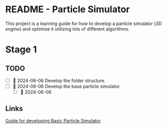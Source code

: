 # README - Particle Simulator
This project is a learning guide for how to develop a particle simulator (*3D engine*) and optimize it utilizing lots of different algorithms.
# Stage 1
## TODO
- [ ] 🛫 2024-06-06 Develop the folder structure.
- [ ] 🛫 2024-06-06 Develop the base particle simulator.
	- [ ] 🛫 2024-06-06 

## Links
<a href="https://nccastaff.bournemouth.ac.uk/jmacey/msc/ase/labs/lab5/lab5/">Guide for developing Basic Particle Simulator </a>


